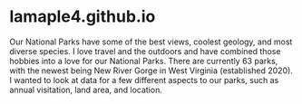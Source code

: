 # lamaple4.github.io
Our National Parks have some of the best views, coolest geology, and most diverse species. I love travel and the outdoors and have combined those hobbies into a love for our National Parks. There are currently 63 parks, with the newest being New River Gorge in West Virginia (established 2020). I wanted to look at data for a few different aspects to our parks, such as annual visitation, land area, and location.
